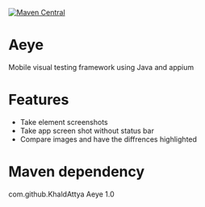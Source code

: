 [![Maven Central](https://maven-badges.herokuapp.com/maven-central/com.github.KhaldAttya/Aeye/badge.svg?style=plastic)](https://maven-badges.herokuapp.com/maven-central/com.github.KhaldAttya/Aeye)
# Aeye
Mobile visual testing framework
using Java and appium

# Features
* Take element screenshots
* Take app screen shot without status bar
* Compare images and have the diffrences highlighted 

# Maven dependency
<dependency>
    <groupId>com.github.KhaldAttya</groupId>
    <artifactId>Aeye</artifactId>
    <version>1.0</version>
</dependency>

